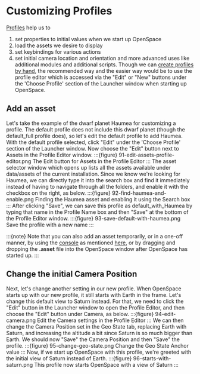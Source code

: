 # Customizing Profiles
[Profiles](/getting-started/profiles/index) help us to 
1. set properties to initial values when we start up OpenSpace
2. load the assets we desire to display
3. set keybindings for various actions
4. set initial camera location and orientation
and more advanced uses like additional modules and additional scripts. Though we can [create profiles by hand](/content/profiles), the recommended way and the easier way would be to use the profile editor which is accessed via the "Edit" or "New" buttons under the 'Choose Profile' section of the Launcher window when starting up OpenSpace.

## Add an asset
Let's take the example of the dwarf planet Haumea for customizing a profile. The default profile does not include this dwarf planet (though the default_full profile does), so let's edit the default profile to add Haumea. With the default profile selected, click "Edit" under the 'Choose Profile' section of the Launcher window. Now choose the "Edit" button next to Assets in the Profile Editor window.
:::{figure} 91-edit-assets-profile-editor.png 
The Edit button for Assets in the Profile Editor
:::
The asset selector window which opens up lists all the assets available under data/assets of the current installation. Since we know we're looking for Haumea, we can directly type it into the search box and find it immediately instead of having to navigate through all the folders, and enable it with the checkbox on the right, as below.
:::{figure} 92-find-haumea-and-enable.png 
Finding the Haumea asset and enabling it using the Search box
:::
After clicking "Save", we can save this profile as default_with_Haumea by typing that name in the Profile Name box and then "Save" at the bottom of the Profile Editor window.
:::{figure} 93-save-default-with-haumea.png 
Save the profile with a new name
:::

:::{note}
Note that you can also add an asset temporarily, or in a one-off manner, by using the [console](/using-openspace/scripting/console/index) as mentioned [here](/content/ephemeris/kepler#add-the-asset-to-openspace), or by dragging and dropping the **.asset** file into the OpenSpace window after OpenSpace has started up.
:::

## Change the initial Camera Position
Next, let's change another setting in our new profile. When OpenSpace starts up with our new profile, it still starts with Earth in the frame. Let's change this default view to Saturn instead. For that, we need to click the "Edit" button in the Launcher window to open the Profile Editor, and then choose the "Edit" button under Camera, as below.
:::{figure} 94-edit-camera.png 
Edit the Camera settings in the Profile Editor
:::
We can then change the Camera Position set in the Geo State tab, replacing Earth with Saturn, and increasing the altitude a bit since Saturn is so much bigger than Earth. We should now "Save" the Camera Position and then "Save" the profile. 
:::{figure} 95-change-geo-state.png 
Change the Geo State Anchor value 
:::
Now, if we start up OpenSpace with this profile, we're greeted with the initial view of Saturn instead of Earth.
:::{figure} 96-starts-with-saturn.png 
This profile now starts OpenSpace with a view of Saturn
:::



